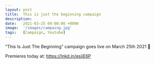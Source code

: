 ```yaml
---
layout: post
title:  This is just the beginning campaign
description:
date:   2021-03-25 09:00:00 +0000
image:  '/images/campaing.jpg'
tags:   [Campaign, Youtube]
---
```

“This Is Just The Beginning” campaign goes live on March 25th 2021 🐁

Premieres today at:
https://lnkd.in/esiiE6P

